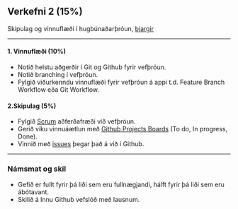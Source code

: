 ## Verkefni 2 (15%)

Skipulag og vinnuflæði í hugbúnaðarþróun, [bjargir](https://github.com/GunnarThorunnarson/VEFTHROUN/wiki/Skipulag-og-vinnufl%C3%A6%C3%B0i)

---

#### 1. Vinnuflæði (10%)
- Notið helstu aðgerðir í Git og Github fyrir vefþróun.
- Notið branching í vefþróun.
- Fylgið viðurkenndu vinnuflæði fyrir vefþróun á appi t.d. Feature Branch Workflow eða Git Workflow.


#### 2.Skipulag (5%)
- Fylgið [Scrum](https://www.scrum.org/resources/what-is-scrum) aðferðafræði við vefþróun.
- Gerið viku vinnuáætlun með [Github Projects Boards](https://docs.github.com/en/issues/organizing-your-work-with-project-boards/managing-project-boards/about-project-boards) (To do, In progress, Done).
- Vinnið með [issues](https://docs.github.com/en/issues/tracking-your-work-with-issues/about-issues#filtering) þegar það á við í Github.

---

### Námsmat og skil
- Gefið er fullt fyrir þá liði sem eru fullnægjandi, hálft fyrir þá liði sem eru ábótavant. 
- Skilið á Innu Github vefslóð með lausnum.
